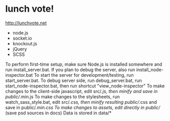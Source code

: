lunch vote!
==========

http://lunchvote.net

* node.js
* socket.io
* knockout.js
* jQuery
* SCSS

To perform first-time setup, make sure Node.js is installed somewhere and run install_server.bat. If you plan to debug the server, also run install_node-inspector.bat
To start the server for development/testing, run start_server.bat. 
To debug server side, run debug_server.bat, run start_node-inspector.bat, then run shortcut "view_node-inspector"
To make changes to the client-side javascript, edit src/*.js, then minify and save in public/*.min.js
To make changes to the stylesheets, run watch_sass_style.bat, edit src/*.css, then minify resulting public/*.css and save in public/*.min.css
To make changes to assets, edit directly in public/* (save psd sources in docs)
Data is stored in data/*

